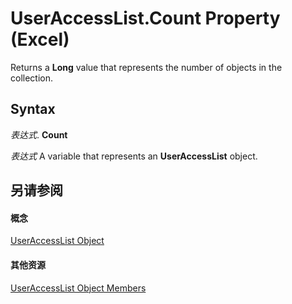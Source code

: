 
# UserAccessList.Count Property (Excel)

Returns a  **Long** value that represents the number of objects in the collection.


## Syntax

 _表达式_. **Count**

 _表达式_ A variable that represents an **UserAccessList** object.


## 另请参阅


#### 概念


[UserAccessList Object](8b753ffc-e4d5-0824-e465-a3bdb9ed9202.md)
#### 其他资源


[UserAccessList Object Members](http://msdn.microsoft.com/library/059758be-57b7-64dc-7820-7077d1010509%28Office.15%29.aspx)